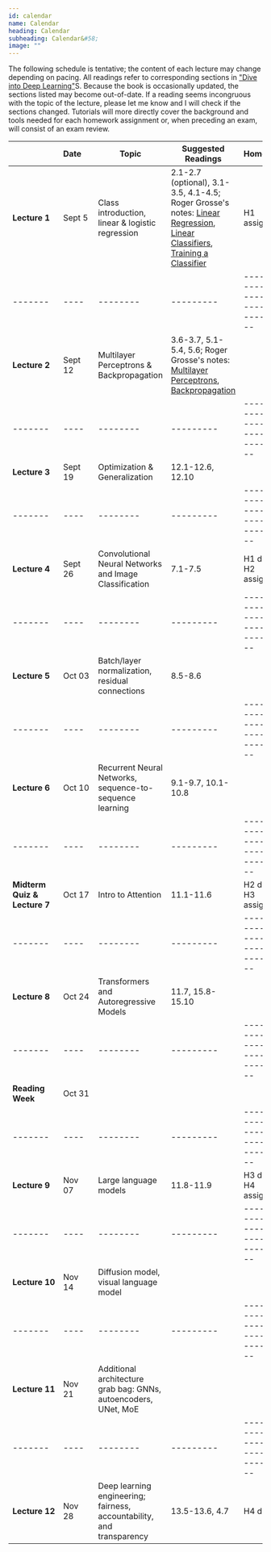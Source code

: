 ```yaml
---
id: calendar
name: Calendar
heading: Calendar
subheading: Calendar&#58;
image: ""
---
```


The following schedule is tentative; the content of each lecture may change depending on pacing. All readings refer to corresponding sections in ["Dive into Deep Learning"](https://d2l.ai/)S. Because the book is occasionally updated, the sections listed may become out-of-date. If a reading seems incongruous with the topic of the lecture, please let me know and I will check if the sections changed. Tutorials will more directly cover the background and tools needed for each homework assignment or, when preceding an exam, will consist of an exam review.


|       | Date&nbsp;&nbsp;&nbsp;&nbsp;    | Topic | Suggested Readings  | Homework
|-------|----|--------|---------|------------------------------------------
| **Lecture&nbsp;1**| Sept 5 | 	Class introduction, linear & logistic regression| 2.1-2.7 (optional), 3.1-3.5, 4.1-4.5; Roger Grosse's notes: [Linear Regression](assets/readings/L01a.pdf), [Linear Classifiers](assets/readings/L01b.pdf), [Training a Classifier](assets/readings/L01c.pdf) | H1 assigned
|-------|----|--------|---------|------------------------------------------
| **Lecture&nbsp;2**| Sept 12  | Multilayer Perceptrons & Backpropagation | 3.6-3.7, 5.1-5.4, 5.6; Roger Grosse's notes: [Multilayer Perceptrons](assets/readings/L02a.pdf), [Backpropagation](assets/readings/L02b.pdf)  | 
|-------|----|--------|---------|------------------------------------------
| **Lecture&nbsp;3**| Sept 19  | Optimization & Generalization | 12.1-12.6, 12.10  | 
|-------|----|--------|---------|------------------------------------------
| **Lecture&nbsp;4** | Sept 26 | 	Convolutional Neural Networks and Image Classification  | 	7.1-7.5 |  H1 due, H2 assigned
|-------|----|--------|---------|------------------------------------------
| **Lecture&nbsp;5** | Oct 03  | Batch/layer normalization, residual connections |  8.5-8.6  |  
|-------|----|--------|---------|------------------------------------------
| **Lecture&nbsp;6** | Oct 10  | Recurrent Neural Networks, sequence-to-sequence learning |  9.1-9.7, 10.1-10.8	  |  
|-------|----|--------|---------|------------------------------------------
| **Midterm Quiz & Lecture 7** | Oct 17  | Intro to Attention  | 11.1-11.6 | H2 due, H3 assigned
|-------|----|--------|---------|------------------------------------------
| **Lecture&nbsp;8** | Oct 24  | Transformers and Autoregressive Models   |   11.7, 15.8-15.10   |  
|-------|----|--------|---------|------------------------------------------
| **Reading Week** | Oct 31  |   |  | 
|-------|----|--------|---------|------------------------------------------
| **Lecture&nbsp;9** | Nov 07  | Large language models | 11.8-11.9 |  H3 due, H4 assigned
|-------|----|--------|---------|------------------------------------------
| **Lecture&nbsp;10** | Nov 14  | 	Diffusion model, visual language model |   |  
|-------|----|--------|---------|------------------------------------------
| **Lecture&nbsp;11** | Nov 21  | Additional architecture grab bag: GNNs, autoencoders, UNet, MoE  |  |
|-------|----|--------|---------|------------------------------------------
| **Lecture&nbsp;12** | Nov 28  | Deep learning engineering; fairness, accountability, and transparency |  13.5-13.6, 4.7  |  	H4 due
